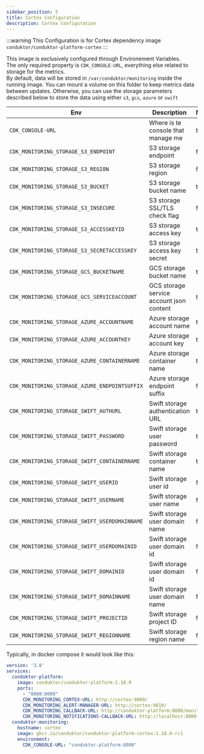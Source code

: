 ```yaml
---
sidebar_position: 5
title: Cortex Configuration
description: Cortex Configuration
---
```


:::warning
This Configuration is for Cortex dependency image `conduktor/conduktor-platform-cortex`
:::

This image is exclusively configured through Environement Variables.  
The only required property is `CDK_CONSOLE-URL`, everything else related to storage for the metrics.  
By default, data will be stored in `/var/conduktor/monitoring` inside the running image.
You can mount a volume on this folder to keep metrics data between updates.
Otherwise, you can use the storage parameters described below to store the data using either `s3`, `gcs`, `azure` or `swift`

| Env                                           | Description                              | Mandatory | Type   | Default                 | Since    |
|-----------------------------------------------|------------------------------------------|-----------|--------|-------------------------|----------|
| `CDK_CONSOLE-URL`                             | Where is te console that manage me       | true      | string | ∅                       | `1.18.0` |
| `CDK_MONITORING_STORAGE_S3_ENDPOINT`          | S3 storage endpoint                      | false     | string | ∅                       | `1.18.0` |
| `CDK_MONITORING_STORAGE_S3_REGION`            | S3 storage region                        | false     | string | ∅                       | `1.18.0` |
| `CDK_MONITORING_STORAGE_S3_BUCKET`            | S3 storage bucket name                   | true      | string | ∅                       | `1.18.0` |
| `CDK_MONITORING_STORAGE_S3_INSECURE`          | S3 storage SSL/TLS check flag            | false     | bool   | false                   | `1.18.0` |
| `CDK_MONITORING_STORAGE_S3_ACCESSKEYID`       | S3 storage access key                    | true      | string | ∅                       | `1.18.0` |
| `CDK_MONITORING_STORAGE_S3_SECRETACCESSKEY`   | S3 storage access key secret             | true      | string | ∅                       | `1.18.0` |
| `CDK_MONITORING_STORAGE_GCS_BUCKETNAME`       | GCS storage bucket name                  | true      | string | ∅                       | `1.18.0` |
| `CDK_MONITORING_STORAGE_GCS_SERVICEACCOUNT`   | GCS storage service account json content | true      | string | ∅                       | `1.18.0` |
| `CDK_MONITORING_STORAGE_AZURE_ACCOUNTNAME`    | Azure storage account name               | true      | string | ∅                       | `1.18.0` |
| `CDK_MONITORING_STORAGE_AZURE_ACCOUNTKEY`     | Azure storage account key                | true      | string | ∅                       | `1.18.0` |
| `CDK_MONITORING_STORAGE_AZURE_CONTAINERNAME`  | Azure storage container name             | true      | string | ∅                       | `1.18.0` |
| `CDK_MONITORING_STORAGE_AZURE_ENDPOINTSUFFIX` | Azure storage endpoint suffix            | false     | string | "blob.core.windows.net" | `1.18.0` |
| `CDK_MONITORING_STORAGE_SWIFT_AUTHURL`        | Swift storage authentication URL         | true      | string | ∅                       | `1.18.0` |
| `CDK_MONITORING_STORAGE_SWIFT_PASSWORD`       | Swift storage user password              | true      | string | ∅                       | `1.18.0` |
| `CDK_MONITORING_STORAGE_SWIFT_CONTAINERNAME`  | Swift storage container name             | true      | string | ∅                       | `1.18.0` |
| `CDK_MONITORING_STORAGE_SWIFT_USERID`         | Swift storage user id                    | false     | string | ∅                       | `1.18.0` |
| `CDK_MONITORING_STORAGE_SWIFT_USERNAME`       | Swift storage user name                  | false     | string | ∅                       | `1.18.0` |
| `CDK_MONITORING_STORAGE_SWIFT_USERDOMAINNAME` | Swift storage user domain name           | false     | string | ∅                       | `1.18.0` |
| `CDK_MONITORING_STORAGE_SWIFT_USERDOMAINID`   | Swift storage user domain id             | false     | string | ∅                       | `1.18.0` |
| `CDK_MONITORING_STORAGE_SWIFT_DOMAINID`       | Swift storage user domain id             | false     | string | ∅                       | `1.18.0` |
| `CDK_MONITORING_STORAGE_SWIFT_DOMAINNAME`     | Swift storage user domain name           | false     | string | ∅                       | `1.18.0` |
| `CDK_MONITORING_STORAGE_SWIFT_PROJECTID`      | Swift storage project ID                 | false     | string | ∅                       | `1.18.0` |
| `CDK_MONITORING_STORAGE_SWIFT_REGIONNAME`     | Swift storage region name                | false     | string | ∅                       | `1.18.0` |

Typically, in docker compose it would look like this:
````yaml
version: '3.8'
services:
  conduktor-platform:
    image: conduktor/conduktor-platform:1.18.0
    ports:
      - "8080:8080"
      CDK_MONITORING_CORTEX-URL: http://cortex:9009/
      CDK_MONITORING_ALERT-MANAGER-URL: http://cortex:9010/
      CDK_MONITORING_CALLBACK-URL: http://conduktor-platform:8080/monitoring/api/
      CDK_MONITORING_NOTIFICATIONS-CALLBACK-URL: http://localhost:8080
  conduktor-monitoring:
    hostname: cortex
    image: ghcr.io/conduktor/conduktor-platform-cortex:1.18.0-rc1
    environment:
      CDK_CONSOLE-URL: "conduktor-platform:8080"
````
